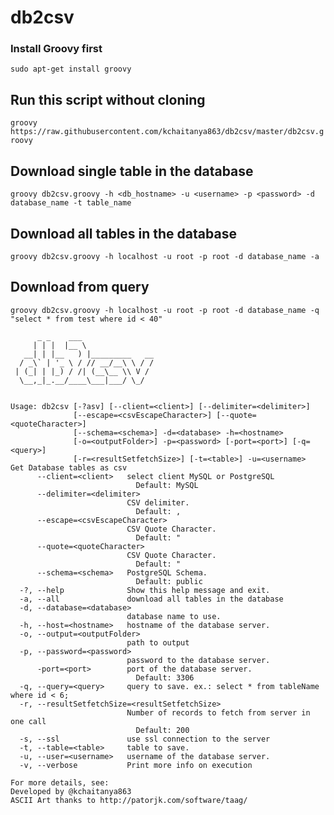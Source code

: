 # db2csv

### Install Groovy first
`sudo apt-get install groovy`

## Run this script without cloning 
`groovy https://raw.githubusercontent.com/kchaitanya863/db2csv/master/db2csv.groovy`

## Download single table in the database
`groovy db2csv.groovy -h <db_hostname> -u <username> -p <password> -d database_name -t table_name`

## Download all tables in the database
`groovy db2csv.groovy -h localhost -u root -p root -d database_name -a`

## Download from query 
`groovy db2csv.groovy -h localhost -u root -p root -d database_name -q "select * from test where id < 40"`


``` 
      _ _    ___                
     | | |  |__ \               
   __| | |__   ) |_________   __
  / _\` | '_ \ / // __/__\ \ / /
 | (_| | |_) / /| (__\__ \\ V / 
  \__,_|_.__/____\___|___/ \_/  
                                
                                
Usage: db2csv [-?asv] [--client=<client>] [--delimiter=<delimiter>]
              [--escape=<csvEscapeCharacter>] [--quote=<quoteCharacter>]
              [--schema=<schema>] -d=<database> -h=<hostname>
              [-o=<outputFolder>] -p=<password> [-port=<port>] [-q=<query>]
              [-r=<resultSetfetchSize>] [-t=<table>] -u=<username>
Get Database tables as csv
      --client=<client>   select client MySQL or PostgreSQL
                            Default: MySQL
      --delimiter=<delimiter>
                          CSV delimiter.
                            Default: ,
      --escape=<csvEscapeCharacter>
                          CSV Quote Character.
                            Default: "
      --quote=<quoteCharacter>
                          CSV Quote Character.
                            Default: "
      --schema=<schema>   PostgreSQL Schema.
                            Default: public
  -?, --help              Show this help message and exit.
  -a, --all               download all tables in the database
  -d, --database=<database>
                          database name to use.
  -h, --host=<hostname>   hostname of the database server.
  -o, --output=<outputFolder>
                          path to output
  -p, --password=<password>
                          password to the database server.
      -port=<port>        port of the database server.
                            Default: 3306
  -q, --query=<query>     query to save. ex.: select * from tableName where id < 6;
  -r, --resultSetfetchSize=<resultSetfetchSize>
                          Number of records to fetch from server in one call
                            Default: 200
  -s, --ssl               use ssl connection to the server
  -t, --table=<table>     table to save.
  -u, --user=<username>   username of the database server.
  -v, --verbose           Print more info on execution

For more details, see:
Developed by @kchaitanya863
ASCII Art thanks to http://patorjk.com/software/taag/

```
